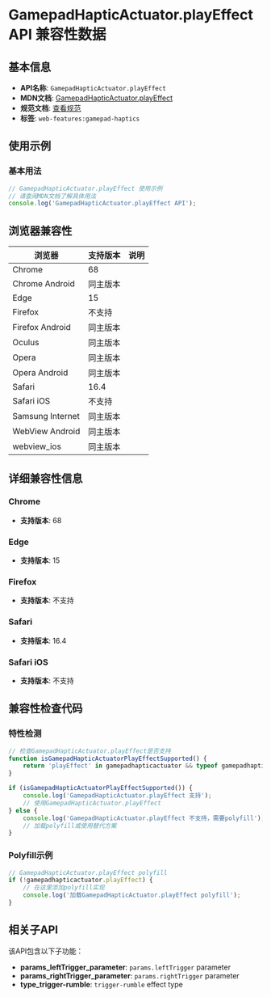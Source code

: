 # GamepadHapticActuator.playEffect API 兼容性数据

## 基本信息

- **API名称**: `GamepadHapticActuator.playEffect`
- **MDN文档**: [GamepadHapticActuator.playEffect](https://developer.mozilla.org/docs/Web/API/GamepadHapticActuator/playEffect)
- **规范文档**: [查看规范](https://w3c.github.io/gamepad/#dom-gamepadhapticactuator-playeffect)
- **标签**: `web-features:gamepad-haptics`

## 使用示例

### 基本用法

```javascript
// GamepadHapticActuator.playEffect 使用示例
// 请查阅MDN文档了解具体用法
console.log('GamepadHapticActuator.playEffect API');
```

## 浏览器兼容性

| 浏览器 | 支持版本 | 说明 |
|--------|----------|------|
| Chrome | 68 |  |
| Chrome Android | 同主版本 |  |
| Edge | 15 |  |
| Firefox | 不支持 |  |
| Firefox Android | 同主版本 |  |
| Oculus | 同主版本 |  |
| Opera | 同主版本 |  |
| Opera Android | 同主版本 |  |
| Safari | 16.4 |  |
| Safari iOS | 不支持 |  |
| Samsung Internet | 同主版本 |  |
| WebView Android | 同主版本 |  |
| webview_ios | 同主版本 |  |

## 详细兼容性信息

### Chrome

- **支持版本**: 68

### Edge

- **支持版本**: 15

### Firefox

- **支持版本**: 不支持

### Safari

- **支持版本**: 16.4

### Safari iOS

- **支持版本**: 不支持

## 兼容性检查代码

### 特性检测

```javascript
// 检查GamepadHapticActuator.playEffect是否支持
function isGamepadHapticActuatorPlayEffectSupported() {
    return 'playEffect' in gamepadhapticactuator && typeof gamepadhapticactuator.playEffect === 'function';
}

if (isGamepadHapticActuatorPlayEffectSupported()) {
    console.log('GamepadHapticActuator.playEffect 支持');
    // 使用GamepadHapticActuator.playEffect
} else {
    console.log('GamepadHapticActuator.playEffect 不支持，需要polyfill');
    // 加载polyfill或使用替代方案
}
```

### Polyfill示例

```javascript
// GamepadHapticActuator.playEffect polyfill
if (!gamepadhapticactuator.playEffect) {
    // 在这里添加polyfill实现
    console.log('加载GamepadHapticActuator.playEffect polyfill');
}
```

## 相关子API

该API包含以下子功能：

- **params_leftTrigger_parameter**: `params.leftTrigger` parameter
- **params_rightTrigger_parameter**: `params.rightTrigger` parameter
- **type_trigger-rumble**: `trigger-rumble` effect type

